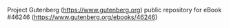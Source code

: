 Project Gutenberg (https://www.gutenberg.org) public repository for eBook #46246 (https://www.gutenberg.org/ebooks/46246)
